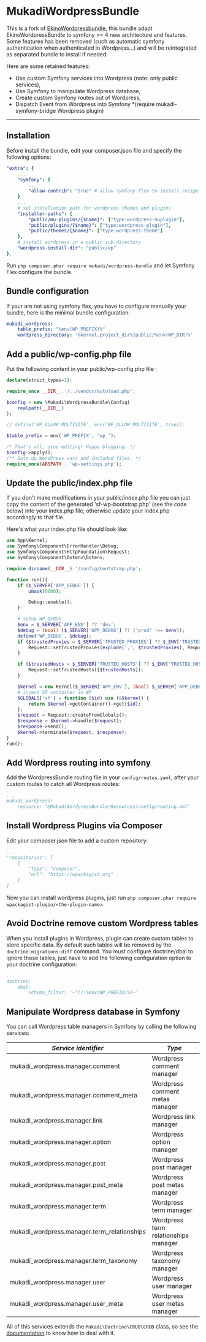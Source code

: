 MukadiWordpressBundle
====================

This is a fork of [EkinoWordpressbundle](https://github.com/ekino/EkinoWordpressBundle), this bundle adapt EkinoWordpressBundle to symfony >= 4 new architecture and features. Some features has been removed (such as automatic symfony authentication when authenticated in Wordpress...) and will be reintegrated as separated bundle to install if needed.

Here are some retained features:

* Use custom Symfony services into Wordpress (note: only public services),
* Use Symfony to manipulate Wordpress database,
* Create custom Symfony routes out of Wordpress,
* Dispatch Event from Wordpress into Symfony *(require mukadi-symfony-bridge Wordpress plugin)

---

## Installation

Before install the bundle, edit your composer.json file and specify the following options:

```yml
"extra": {
    ...
    "symfony": {
        ...
        "allow-contrib": "true" # allow symfony flex to install recipe (if your are using symfony flex)
    }
    ...
    # set installation path for wordpress themes and plugins
    "installer-paths": {
        "public/mu-plugins/{$name}": ["type:wordpress-muplugin"],
        "public/plugins/{$name}": ["type:wordpress-plugin"],
        "public/themes/{$name}": ["type:wordpress-theme"]
    },
    # install wordpress in a public sub-directory
    "wordpress-install-dir": "public/wp"
},
```

Run `php composer.phar require mukadi/wordpress-bundle` and let Symfony Flex configure the bundle.

## Bundle configuration

If your are not using symfony flex, you have to configure manually your bundle, here is the minimal bundle configuration:

```yml
mukadi_wordpress:
    table_prefix: "%env(WP_PREFIX)%"
    wordpress_directory: '%kernel.project_dir%/public/%env(WP_DIR)%'
```
## Add a public/wp-config.php file

Put the following content in your public/wp-config.php file : 

```php
declare(strict_types=1);

require_once __DIR__.'/../vendor/autoload.php';

$config = new \Mukadi\WordpressBundle\Config(
    realpath(__DIR__)
);

// define('WP_ALLOW_MULTISITE', env('WP_ALLOW_MULTISITE', true));

$table_prefix = env('WP_PREFIX', 'wp_');

/* That's all, stop editing! Happy blogging. */
$config->apply();
/** Sets up WordPress vars and included files. */
require_once(ABSPATH . 'wp-settings.php');

```

## Update the public/index.php file

If you don't make modifications in your public/index.php file you can just copy the content of the generated 'sf-wp-bootstrap.php' (see the code below) into your index.php file, otherwise update your index.php accordingly to that file.

Here's what your index.php file should look like:

```php
use App\Kernel;
use Symfony\Component\ErrorHandler\Debug;
use Symfony\Component\HttpFoundation\Request;
use Symfony\Component\Dotenv\Dotenv;

require dirname(__DIR__).'/config/bootstrap.php';

function run(){
    if ($_SERVER['APP_DEBUG']) {
        umask(0000);

        Debug::enable();
    }

    # setup WP_DEBUG
    $env = $_SERVER['APP_ENV'] ?? 'dev';
    $debug = (bool) ($_SERVER['APP_DEBUG'] ?? ('prod' !== $env));
    define('WP_DEBUG', $debug);
    if ($trustedProxies = $_SERVER['TRUSTED_PROXIES'] ?? $_ENV['TRUSTED_PROXIES'] ?? false) {
        Request::setTrustedProxies(explode(',', $trustedProxies), Request::HEADER_X_FORWARDED_ALL ^ Request::HEADER_X_FORWARDED_HOST);
    }

    if ($trustedHosts = $_SERVER['TRUSTED_HOSTS'] ?? $_ENV['TRUSTED_HOSTS'] ?? false) {
        Request::setTrustedHosts([$trustedHosts]);
    }

    $kernel = new Kernel($_SERVER['APP_ENV'], (bool) $_SERVER['APP_DEBUG']);
    # inject SF container in WP
    $GLOBALS['sf'] = function ($id) use (&$kernel) {
        return $kernel->getContainer()->get($id);
    };
    $request = Request::createFromGlobals();
    $response = $kernel->handle($request);
    $response->send();
    $kernel->terminate($request, $response);
}
run();
```

## Add Wordpress routing into symfony

Add the WordpressBundle routing file in your `config/routes.yaml`, after your custom routes to catch all Wordpress routes:

```yml
...
mukadi_wordpress:
    resource: "@MukadiWordpressBundle/Resources/config/routing.xml"
```

## Install Wordpress Plugins via Composer

Edit your composer.json file to add a custom repository:

```yml
...
"repositories": [
    {
        "type": "composer",
        "url": "https://wpackagist.org"
    }
]
```
Now you can install wordpress plugins, just run `php composer.phar require wpackagist-plugin/<the-plugin-name>`.

## Avoid Doctrine remove custom Wordpress tables

When you install plugins in Wordpress, plugin can create custom tables to store specific data. By default such tables will be removed by the `doctrine:migrations:diff` command. You must configure doctrine/dbal to ignore those tables, just have to add the following configuration option to your doctrine configuration:
```yml
...
doctrine:
    dbal:
        schema_filter: '~^(?!%env(WP_PREFIX)%)~'
```

## Manipulate Wordpress database in Symfony

You can call Wordpress table managers in Symfony by calling the following services:

*Service identifier* | *Type*
--- | ---
mukadi_wordpress.manager.comment | Wordpress comment manager
mukadi_wordpress.manager.comment_meta | Wordpress comment metas manager
mukadi_wordpress.manager.link | Wordpress link manager
mukadi_wordpress.manager.option | Wordpress option manager
mukadi_wordpress.manager.post | Wordpress post manager
mukadi_wordpress.manager.post_meta | Wordpress post metas manager
mukadi_wordpress.manager.term | Wordpress term manager
mukadi_wordpress.manager.term_relationships | Wordpress term relationships manager
mukadi_wordpress.manager.term_taxonomy | Wordpress taxonomy manager
mukadi_wordpress.manager.user | Wordpress user manager
mukadi_wordpress.manager.user_meta | Wordpress user metas manager

All of this services extends the `Mukadi\Doctrine\CRUD\CRUD` class, so see the [documentation](https://github.com/mbo2olivier/mukadi-doctrine-crud) to know how to deal with it.